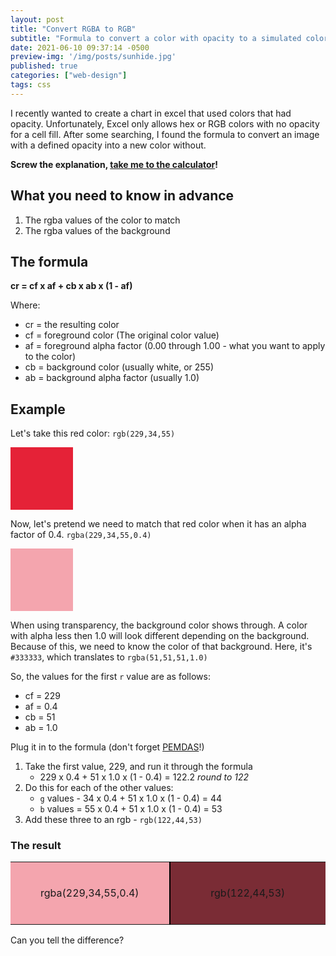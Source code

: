 ```yaml
---
layout: post
title: "Convert RGBA to RGB"
subtitle: "Formula to convert a color with opacity to a simulated color without opacity"
date: 2021-06-10 09:37:14 -0500
preview-img: '/img/posts/sunhide.jpg'
published: true
categories: ["web-design"]
tags: css
---
```


I recently wanted to create a chart in excel that used colors that had opacity. Unfortunately, Excel only allows hex or RGB colors with no opacity for a cell fill. After some searching, I found the formula to convert an image with a defined opacity into a new color without.

**Screw the explanation, [take me to the calculator](/Blog/web-design/2021/06/10/Calculator-from-alpha.html)!**
## What you need to know in advance
1. The rgba values of the color to match
2. The rgba values of the background

## The formula
**cr = cf x af + cb x ab x (1 - af)**

Where:
- cr = the resulting color
- cf = foreground color (The original color value)
- af = foreground alpha factor (0.00 through 1.00 - what you want to apply to the color)
- cb = background color (usually white, or 255)
- ab = background alpha factor (usually 1.0)

## Example
Let's take this red color: `rgb(229,34,55)`
<div style="height:100px; width:100px; background-color:rgb(229,34,55);"></div>

Now, let's pretend we need to match that red color when it has an alpha factor of 0.4. `rgba(229,34,55,0.4)`
<div style="height:100px; width:100px; background-color:rgba(229,34,55,0.4);"></div>

When using transparency, the background color shows through. A color with alpha less then 1.0 will look different depending on the background. Because of this, we need to know the color of that background. Here, it's `#333333`, which translates to  `rgba(51,51,51,1.0)`

So, the values for the first `r` value are as follows:
- cf = 229
- af = 0.4
- cb = 51
- ab = 1.0

Plug it in to the formula (don't forget [PEMDAS](https://en.wikipedia.org/wiki/Order_of_operations#Mnemonics)!)

1. Take the first value, 229, and run it through the formula
	- 229 x 0.4 + 51 x 1.0 x (1 - 0.4) = 122.2 *round to 122*
2. Do this for each of the other values:
	- `g` values - 34 x 0.4 + 51 x 1.0 x (1 - 0.4) = 44
	- `b` values = 55 x 0.4 + 51 x 1.0 x (1 - 0.4) = 53
3. Add these three to an rgb - `rgb(122,44,53)`

### The result

<table>
	<tr>
	<td style="height:100px; width:250px; background-color:rgba(229,34,55,0.4);text-align:center;border-right:2px solid #000;">rgba(229,34,55,0.4)</td>
	<td style="height:100px; width:250px; background-color:rgb(122,44,53);text-align:center;">rgb(122,44,53)</td>
	</tr>
</table>
Can you tell the difference?